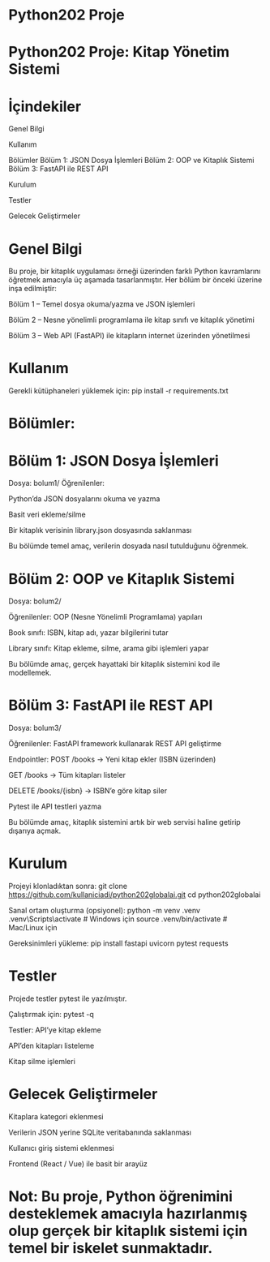 ﻿# Python202 Proje
# Python202 Proje: Kitap Yönetim Sistemi

# İçindekiler
Genel Bilgi

Kullanım

Bölümler
Bölüm 1: JSON Dosya İşlemleri
Bölüm 2: OOP ve Kitaplık Sistemi
Bölüm 3: FastAPI ile REST API

Kurulum

Testler

Gelecek Geliştirmeler

# Genel Bilgi
Bu proje, bir kitaplık uygulaması örneği üzerinden farklı Python kavramlarını öğretmek amacıyla üç aşamada tasarlanmıştır.
Her bölüm bir önceki üzerine inşa edilmiştir:

Bölüm 1 – Temel dosya okuma/yazma ve JSON işlemleri

Bölüm 2 – Nesne yönelimli programlama ile kitap sınıfı ve kitaplık yönetimi

Bölüm 3 – Web API (FastAPI) ile kitapların internet üzerinden yönetilmesi

# Kullanım
Gerekli kütüphaneleri yüklemek için:
pip install -r requirements.txt

# Bölümler:

# Bölüm 1: JSON Dosya İşlemleri
Dosya: bolum1/
Öğrenilenler:

Python’da JSON dosyalarını okuma ve yazma

Basit veri ekleme/silme

Bir kitaplık verisinin library.json dosyasında saklanması

Bu bölümde temel amaç, verilerin dosyada nasıl tutulduğunu öğrenmek.

# Bölüm 2: OOP ve Kitaplık Sistemi
Dosya: bolum2/

Öğrenilenler:
OOP (Nesne Yönelimli Programlama) yapıları

Book sınıfı: ISBN, kitap adı, yazar bilgilerini tutar

Library sınıfı: Kitap ekleme, silme, arama gibi işlemleri yapar

Bu bölümde amaç, gerçek hayattaki bir kitaplık sistemini kod ile modellemek.

# Bölüm 3: FastAPI ile REST API
Dosya: bolum3/

Öğrenilenler:
FastAPI framework kullanarak REST API geliştirme

Endpointler:
POST /books → Yeni kitap ekler (ISBN üzerinden)

GET /books → Tüm kitapları listeler

DELETE /books/{isbn} → ISBN’e göre kitap siler

Pytest ile API testleri yazma

Bu bölümde amaç, kitaplık sistemini artık bir web servisi haline getirip dışarıya açmak.

# Kurulum
Projeyi klonladıktan sonra:
git clone https://github.com/kullaniciadi/python202globalai.git
cd python202globalai

Sanal ortam oluşturma (opsiyonel):
python -m venv .venv
.venv\Scripts\activate  # Windows için
source .venv/bin/activate  # Mac/Linux için

Gereksinimleri yükleme:
pip install fastapi uvicorn pytest requests

# Testler

Projede testler pytest ile yazılmıştır.

Çalıştırmak için:
pytest -q

Testler:
API’ye kitap ekleme

API’den kitapları listeleme

Kitap silme işlemleri

# Gelecek Geliştirmeler
Kitaplara kategori eklenmesi

Verilerin JSON yerine SQLite veritabanında saklanması

Kullanıcı giriş sistemi eklenmesi

Frontend (React / Vue) ile basit bir arayüz

# Not: Bu proje, Python öğrenimini desteklemek amacıyla hazırlanmış olup gerçek bir kitaplık sistemi için temel bir iskelet sunmaktadır.
